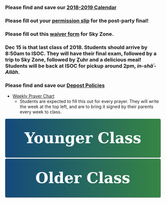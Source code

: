 ### Please find and save our <a href="https://drive.google.com/file/d/1zgeY8lmIBOeOVl5Ra0v05H4ZZ1aMj_EF/view?usp=sharing" target="_blank">2018-2019 Calendar</a>

### Please fill out your <a href="https://drive.google.com/open?id=1z1bs4PsIbjLIpvPJDgGFlfzY4vXo9FCk" target="_blank">permission slip</a> for the post-party final!

### Please fill out this [waiver form](https://westminsterstore.skyzone.com/waiver/WaiverInfo.aspx) for Sky Zone.

### Dec 15 is that last class of 2018. Students should arrive by 8:50am to ISOC. They will have their final exam, followed by a trip to Sky Zone, followed by Ẓuhr and a delicious meal! Students will be back at ISOC for pickup around 2pm, *in-shāʾ-Allāh*.

### Please find and save our <a href="https://docs.google.com/document/d/1UgzbleqABnc-ARckBHvQyn3fqIPlYzyRCML7rqby0PM/edit?usp=sharing" target="_blank">Depost Policies</a>

- <a href="https://docs.google.com/document/d/10r8J-O0p6TzG5Q4ko5ecl6XaQtnzPT-dc2YyPzZ4t1U/edit?usp=sharing" target="_blank">Weekly Prayer Chart</a>
  - Students are expected to fill this out for every prayer. They will write the week at the top left, and are to bring it signed by their parents every week to class.

[![Younger Class](https://raw.githubusercontent.com/isocia/isocia.github.io/master/Younger%20Class/Younger.png)](https://isocia.github.io/Younger%20Class/YoungerClass)
[![Older Class](https://raw.githubusercontent.com/isocia/isocia.github.io/master/Older%20Class/Older.png)](https://isocia.github.io/Older%20Class/OlderClass)
